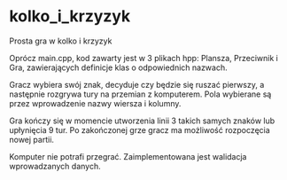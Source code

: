 # kolko_i_krzyzyk
 Prosta gra w kolko i krzyzyk
 
 Oprócz main.cpp, kod zawarty jest w 3 plikach hpp: Plansza, Przeciwnik i Gra, zawierających definicje klas o odpowiednich nazwach.
 
 Gracz wybiera swój znak, decyduje czy będzie się ruszać pierwszy, a następnie rozgrywa tury na przemian z komputerem. Pola wybierane są przez wprowadzenie nazwy wiersza i kolumny.
 
 Gra kończy się w momencie utworzenia linii 3 takich samych znaków lub upłynięcia 9 tur. Po zakończonej grze gracz ma możliwość rozpoczęcia nowej partii.
 
 Komputer nie potrafi przegrać. Zaimplementowana jest walidacja wprowadzanych danych.
